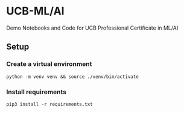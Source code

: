 # UCB-ML/AI
Demo Notebooks and Code for UCB Professional Certificate in ML/AI

## Setup
### Create a virtual environment  
```console
python -m venv venv && source ./venv/bin/activate
```

### Install requirements  
```console
pip3 install -r requirements.txt
```
